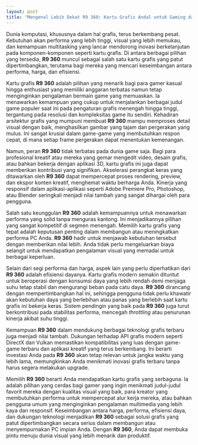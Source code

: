 ```yaml
---
layout: post
title: "Mengenal Lebih Dekat R9 360: Kartu Grafis Andal untuk Gaming dan Kreativitas"
---
```


Dunia komputasi, khususnya dalam hal grafis, terus berkembang pesat. Kebutuhan akan performa yang lebih tinggi, visual yang lebih memukau, dan kemampuan multitasking yang lancar mendorong inovasi berkelanjutan pada komponen-komponen seperti kartu grafis. Di antara berbagai pilihan yang tersedia, **R9 360** muncul sebagai salah satu kartu grafis yang patut dipertimbangkan, terutama bagi mereka yang mencari keseimbangan antara performa, harga, dan efisiensi.

Kartu grafis **R9 360** adalah pilihan yang menarik bagi para gamer kasual hingga enthusiast yang memiliki anggaran terbatas namun tetap menginginkan pengalaman bermain game yang memuaskan. Ia menawarkan kemampuan yang cukup untuk menjalankan berbagai judul game populer saat ini pada pengaturan grafis menengah hingga tinggi, tergantung pada resolusi dan kompleksitas game itu sendiri. Kehadiran arsitektur grafis yang mumpuni membuat **R9 360** mampu memproses detail visual dengan baik, menghasilkan gambar yang tajam dan pergerakan yang mulus. Ini sangat krusial dalam game-game yang membutuhkan respon cepat, di mana setiap frame pergerakan dapat menentukan kemenangan.

Namun, peran **R9 360** tidak terbatas pada dunia game saja. Bagi para profesional kreatif atau mereka yang gemar mengedit video, desain grafis, atau bahkan bekerja dengan aplikasi 3D, kartu grafis ini juga dapat memberikan kontribusi yang signifikan. Akselerasi perangkat keras yang ditawarkan oleh **R9 360** dapat mempercepat proses rendering, preview, dan ekspor konten kreatif, menghemat waktu berharga Anda. Kinerja yang responsif dalam aplikasi-aplikasi seperti Adobe Premiere Pro, Photoshop, atau Blender seringkali menjadi nilai tambah yang sangat dihargai oleh para pengguna.

Salah satu keunggulan **R9 360** adalah kemampuannya untuk menawarkan performa yang solid tanpa menguras kantong. Ini menjadikannya pilihan yang sangat kompetitif di segmen menengah. Memilih kartu grafis yang tepat adalah keputusan penting dalam membangun atau meningkatkan performa PC Anda. **R9 360** hadir untuk menjawab kebutuhan tersebut dengan memberikan nilai lebih. Anda tidak perlu mengeluarkan biaya selangit untuk mendapatkan pengalaman visual yang memadai untuk berbagai keperluan.

Selain dari segi performa dan harga, aspek lain yang perlu diperhatikan dari **R9 360** adalah efisiensi dayanya. Kartu grafis modern semakin dituntut untuk beroperasi dengan konsumsi daya yang lebih rendah demi menjaga suhu tetap stabil dan mengurangi beban pada catu daya. **R9 360** dirancang dengan mempertimbangkan hal ini, sehingga pengguna tidak perlu khawatir akan kebutuhan daya yang berlebihan atau panas yang berlebih saat kartu grafis ini bekerja keras. Sistem pendingin yang baik pada **R9 360** juga turut berkontribusi pada stabilitas performa, mencegah *throttling* atau penurunan kinerja akibat suhu tinggi.

Kemampuan **R9 360** dalam mendukung berbagai teknologi grafis terbaru juga menjadi nilai tambah. Dukungan terhadap API grafis modern seperti DirectX dan Vulkan memastikan kompatibilitas yang luas dengan game-game terbaru dan aplikasi kreatif yang terus berkembang. Ini berarti investasi Anda pada **R9 360** akan tetap relevan untuk jangka waktu yang lebih lama, memungkinkan Anda menikmati inovasi grafis terbaru tanpa harus segera melakukan upgrade.

Memilih **R9 360** berarti Anda mendapatkan kartu grafis yang serbaguna. Ia adalah pilihan yang cerdas bagi gamer yang ingin menikmati judul-judul favorit mereka dengan kualitas visual yang baik, para kreator yang membutuhkan performa untuk mempercepat alur kerja mereka, atau bahkan pengguna umum yang menginginkan pengalaman multimedia yang lebih kaya dan responsif. Keseimbangan antara harga, performa, efisiensi daya, dan dukungan teknologi menjadikan **R9 360** sebagai solusi grafis yang patut dipertimbangkan secara serius dalam membangun atau menyempurnakan PC impian Anda. Dengan **R9 360**, Anda dapat membuka pintu menuju dunia visual yang lebih menarik dan produktif.
